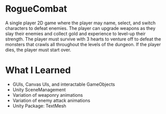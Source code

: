 # RogueCombat
A single player 2D game where the player may name, select, and switch characters to defeat enemies. The player can upgrade weapons as they slay their enemies and collect gold and experience to level-up their strength. The player must survive with 3 hearts to venture off to defeat the monsters that crawls all throughout the levels of the dungeon. If the player dies, the player must start over.

# What I Learned
* GUIs, Canvas UIs, and interactable GameObjects
* Unity SceneManagement 
* Variation of weaponry animations
* Variation of enemy attack animations
* Unity Package: TextMesh
